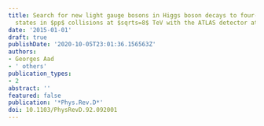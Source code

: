 ```yaml
---
title: Search for new light gauge bosons in Higgs boson decays to four-lepton final
  states in $pp$ collisions at $sqrts=8$ TeV with the ATLAS detector at the LHC
date: '2015-01-01'
draft: true
publishDate: '2020-10-05T23:01:36.156563Z'
authors:
- Georges Aad
- ' others'
publication_types:
- 2
abstract: ''
featured: false
publication: '*Phys.Rev.D*'
doi: 10.1103/PhysRevD.92.092001
---
```


